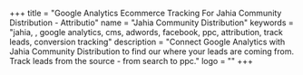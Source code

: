 +++
title = "Google Analytics Ecommerce Tracking For Jahia Community Distribution - Attributio"
name = "Jahia Community Distribution"
keywords = "jahia, , google analytics, cms, adwords, facebook, ppc, attribution, track leads, conversion tracking"
description = "Connect Google Analytics with Jahia Community Distribution to find our where your leads are coming from. Track leads from the source - from search to ppc."
logo = ""
+++
